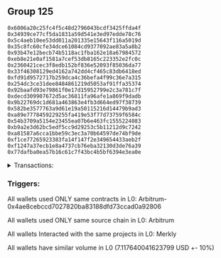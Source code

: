 ## Group 125

```0x0df2f21d9747f049dbb04b71af868689e49b57f9
0x6006a20c25fc4f5c48d2796043bcdf3425ffda4f
0x34939ce77cf5da1831a59d541e3ed97edde78c76
0x5c4aeb10ee53dd011a201335e15643f116a5019d
0x35c8fc60cfe34dce61084cd9377092ae83a5a8b2
0x93b47e12becb74b5118ac1fba162e18a67984572
0xeb8e21e0af1581a7cef53db8165c223352e2fc0c
0x2360421cec3f8edb152bf836e52093f85036da77
0x33f46308129ed4162a742dd4cf465c83db6418ed
0xfd91d9572717b259dca4c36befa4f99c36e7a315
0x254dc3ce31dee8484861219d5053af91ffa35374
0x92baafd93e79861f0e17d15952799e2c3a781c7f
0xdecd309907672d5ac36811fa96afe1a869f9dadb
0x9b22769dc1d681a463863e4fb3d664ed97f38739
0x582be3577763a9d61e19a50115216d14479b9ad3
0xa89e7778459229255fa419e53f77d73759f6584c
0x54b3709a5154e23455ea07b6e463fc1555224083
0xb9a2e3d62bc5edf5cc9d29253c5b11212d9c7242
0xa81587a6cca1bbe59c3ec3a70b64597de74bf9de
0xf1ce77265923383fa14f147f2e349654433aeb2f
0xf1247a37ecb1e8a4737cb76eba32130d3de76a39
0x77dafba0ea57b16c61c7f43bc4b5bf6394e3ea0e
```
<details>
<summary>Transactions:</summary>

Hashes: 

Wallet: 0x0df2f21d9747f049dbb04b71af868689e49b57f9

       Hash: 0x701235acdc346713739c6429374dc105d4a7979e353518b8009f493126c1fdc7
         - source chain: Arbitrum
         - destination chain: Zora
         - project: Merkly
         - contract: 0x4ae8cebccd7027820ba83188dfd73ccad0a92806
         - value USD: 6.997549169
       Hash: 0x671111faea3b2663e719cd6696500bd8d6dbc2f025d23a87428946de3d80ec24
         - source chain: Arbitrum
         - destination chain: Celo Mainnet
         - project: Merkly
         - contract: 0x4ae8cebccd7027820ba83188dfd73ccad0a92806
         - value USD: 0.03602544393
       Hash: 0xfa85746b1a141e3b202def68695600afe8b0150e90236f927f8471cf3195f913
         - source chain: Arbitrum
         - destination chain: Celo Mainnet
         - project: Merkly
         - contract: 0x4ae8cebccd7027820ba83188dfd73ccad0a92806
         - value USD: 0.03568329085
       Hash: 0x1eaa23b15b80e40119e0f3f36a8118c28e8f726a75e10e6434928e812b539c3e
         - source chain: Arbitrum
         - destination chain: Viction
         - project: Merkly
         - contract: 0x4ae8cebccd7027820ba83188dfd73ccad0a92806
         - value USD: 0.0009752783038
       Hash: 0x378680fdb3b14f6b537150aab2e7db648bbd405d1160218a377650fa354bb4ca
         - source chain: Arbitrum
         - destination chain: Gnosis
         - project: Merkly
         - contract: 0x4ae8cebccd7027820ba83188dfd73ccad0a92806
         - value USD: 0.04740685954
Wallet: 0x6006a20c25fc4f5c48d2796043bcdf3425ffda4f

       Hash:0x068aa142a6410ba294c747ed6ee9e7045ad79d4a83cf1376b0bc95649e539122
         - source chain: Arbitrum
         - destination chain: Zora
         - project: Merkly
         - contract: 0x4ae8cebccd7027820ba83188dfd73ccad0a92806
         - value USD: 6.927774329
       Hash:0x38a00cbd3cbd7e503b8ebb287b8693175f5475f9b4c8ad0fb105e4a5cd26ccc5
         - source chain: Arbitrum
         - destination chain: Astar
         - project: Merkly
         - contract: 0x4ae8cebccd7027820ba83188dfd73ccad0a92806
         - value USD: 0.005301486831
       Hash:0x4959906b484fd601774b78b93a06097033f0e0d9a842d84ba57f96af10cc3e0e
         - source chain: Arbitrum
         - destination chain: Celo Mainnet
         - project: Merkly
         - contract: 0x4ae8cebccd7027820ba83188dfd73ccad0a92806
         - value USD: 0.04539143071
       Hash:0x0a02815dd4003d4305023cf38095ade3999d2741ae8d2f31fb4c821ed2a0b940
         - source chain: Arbitrum
         - destination chain: Kava
         - project: Merkly
         - contract: 0x4ae8cebccd7027820ba83188dfd73ccad0a92806
         - value USD: 0.01340292095
       Hash:0xf9de7389b364b6d4296453a0c3e08fa86730b01542198d5829504fa89cd525c5
         - source chain: Arbitrum
         - destination chain: Conflux eSpace
         - project: Merkly
         - contract: 0x4ae8cebccd7027820ba83188dfd73ccad0a92806
         - value USD: 0.002673675919
Wallet: 0x34939ce77cf5da1831a59d541e3ed97edde78c76

       Hash:0x15010476ac3da277ecaec905e58831af9fd2e238edfb5e67819e11f0e594e469
         - source chain: Arbitrum
         - destination chain: Zora
         - project: Merkly
         - contract: 0x4ae8cebccd7027820ba83188dfd73ccad0a92806
         - value USD: 7.055558822
       Hash:0x44c61ebdf11ffe511fef01b58ddf9873574d45de002d0f02380ad29a1cae3390
         - source chain: Arbitrum
         - destination chain: Kava
         - project: Merkly
         - contract: 0x4ae8cebccd7027820ba83188dfd73ccad0a92806
         - value USD: 0.03611659632
       Hash:0x848bcecc0c5945128bee64743c82a9aeb06eefb10680daf9270b55c25aac5770
         - source chain: Arbitrum
         - destination chain: Fuse Mainnet
         - project: Merkly
         - contract: 0x4ae8cebccd7027820ba83188dfd73ccad0a92806
         - value USD: 0.002472545531
       Hash:0x3e7de5ae6f0f8577ee1847980c91f25e96131aa1a8ed6accbdb9d4f2fc0555bd
         - source chain: Arbitrum
         - destination chain: Astar
         - project: Merkly
         - contract: 0x4ae8cebccd7027820ba83188dfd73ccad0a92806
         - value USD: 0.006756183648
       Hash:0xf6d4b0b677aa7cc9a640bd71e11fbb420fcbbd452cde4638cdc897927b4725ea
         - source chain: Arbitrum
         - destination chain: Celo Mainnet
         - project: Merkly
         - contract: 0x4ae8cebccd7027820ba83188dfd73ccad0a92806
         - value USD: 0.03577015628
Wallet: 0x5c4aeb10ee53dd011a201335e15643f116a5019d

       Hash:0x918754a1050a0df4c77a1fc5d21bf210da5be8f712a72293a4a24304af01c776
         - source chain: Arbitrum
         - destination chain: Zora
         - project: Merkly
         - contract: 0x4ae8cebccd7027820ba83188dfd73ccad0a92806
         - value USD: 7.080480393
       Hash:0xa11d06fd9c30f4ca281a86f94f3d82f02a93ebcc50e8750edae6e5282479f903
         - source chain: Arbitrum
         - destination chain: Kava
         - project: Merkly
         - contract: 0x4ae8cebccd7027820ba83188dfd73ccad0a92806
         - value USD: 0.01234829021
       Hash:0x8fcac0d9988cc0f0e1c036f0bfe237bea86a6ea32d8d99782596505c97f04174
         - source chain: Arbitrum
         - destination chain: Moonbeam
         - project: Merkly
         - contract: 0x4ae8cebccd7027820ba83188dfd73ccad0a92806
         - value USD: 0.00758895912
       Hash:0x01384f06999c1030b80831991c48e14108649cabef0b773d71b4a1970c01dcd0
         - source chain: Arbitrum
         - destination chain: Moonbeam
         - project: Merkly
         - contract: 0x4ae8cebccd7027820ba83188dfd73ccad0a92806
         - value USD: 0.004662064903
       Hash:0x007fcd46cd1c70f92940231643ad7571f1ae16ec1e8161f5a51669b4e1732765
         - source chain: Arbitrum
         - destination chain: Conflux eSpace
         - project: Merkly
         - contract: 0x4ae8cebccd7027820ba83188dfd73ccad0a92806
         - value USD: 0.002215256309
Wallet: 0x35c8fc60cfe34dce61084cd9377092ae83a5a8b2

       Hash:0x26764ae573c88b93b9c409b972cc7de1e9c11051f534ae433323dafa4f4ea5a2
         - source chain: Arbitrum
         - destination chain: Zora
         - project: Merkly
         - contract: 0x4ae8cebccd7027820ba83188dfd73ccad0a92806
         - value USD: 7.110845119
       Hash:0xad12e04f47deb932a6bb9eb92b4eeef0c97cc14a49980544bd7bfdd49d3203ce
         - source chain: Arbitrum
         - destination chain: Fuse Mainnet
         - project: Merkly
         - contract: 0x4ae8cebccd7027820ba83188dfd73ccad0a92806
         - value USD: 0.001168068779
       Hash:0x282f95c825aca393fa281610289bdeac09b4024e4f658925767ba9d569f7e28b
         - source chain: Arbitrum
         - destination chain: Viction
         - project: Merkly
         - contract: 0x4ae8cebccd7027820ba83188dfd73ccad0a92806
         - value USD: 0.03374974761
       Hash:0xc2a96121899fab80a415a9db4cc35536984aeb01e8fff5289b27033e70facf6a
         - source chain: Arbitrum
         - destination chain: Fuse Mainnet
         - project: Merkly
         - contract: 0x4ae8cebccd7027820ba83188dfd73ccad0a92806
         - value USD: 0.001322725098
       Hash:0xcb865a4a13d023aa5818cb3d3f8f6440c0d184a1b7bf245ad4a2c76f74bb3a0f
         - source chain: Arbitrum
         - destination chain: Conflux eSpace
         - project: Merkly
         - contract: 0x4ae8cebccd7027820ba83188dfd73ccad0a92806
         - value USD: 0.007297051856
Wallet: 0x93b47e12becb74b5118ac1fba162e18a67984572

       Hash:0x0348a3cac527c7d9b00172f277a9c8706714dc26c6ac4edbe8e70f5a0231f5f8
         - source chain: Arbitrum
         - destination chain: Zora
         - project: Merkly
         - contract: 0x4ae8cebccd7027820ba83188dfd73ccad0a92806
         - value USD: 7.010597225
       Hash:0xc67dcfdab56354dedc06b71b05c2ad4f5fff3f54544c20dcb01a6e5b664d8992
         - source chain: Arbitrum
         - destination chain: Viction
         - project: Merkly
         - contract: 0x4ae8cebccd7027820ba83188dfd73ccad0a92806
         - value USD: 0.02251552852
       Hash:0x61578486ac77df15d58d5170e91a2acaf6acdf367c1361932f59171c94382931
         - source chain: Arbitrum
         - destination chain: Moonbeam
         - project: Merkly
         - contract: 0x4ae8cebccd7027820ba83188dfd73ccad0a92806
         - value USD: 0.01975022233
       Hash:0xbd1cf9798575e2aed59b562f18b3a092ae46a3c4e94b83a7aca4c2d4caa980a1
         - source chain: Arbitrum
         - destination chain: Conflux eSpace
         - project: Merkly
         - contract: 0x4ae8cebccd7027820ba83188dfd73ccad0a92806
         - value USD: 0.0214561226
       Hash:0xab4f830de80a3753f3d777f12e74b5aa7f8bf96a181b57c330e1a82b79c65ef5
         - source chain: Arbitrum
         - destination chain: Astar
         - project: Merkly
         - contract: 0x4ae8cebccd7027820ba83188dfd73ccad0a92806
         - value USD: 0.003832639637
Wallet: 0xeb8e21e0af1581a7cef53db8165c223352e2fc0c

       Hash:0x3ad708430794164d503dc33cc40888e17b18aa6d622c5939c00ff375311c6d1e
         - source chain: Arbitrum
         - destination chain: Zora
         - project: Merkly
         - contract: 0x4ae8cebccd7027820ba83188dfd73ccad0a92806
         - value USD: 6.959776561
       Hash:0x92cb5c4658feaacd0e44c12f220114ecd0cb1d313d2819d1f94218cc8f92b638
         - source chain: Arbitrum
         - destination chain: Fuse Mainnet
         - project: Merkly
         - contract: 0x4ae8cebccd7027820ba83188dfd73ccad0a92806
         - value USD: 0.001882961114
       Hash:0x430832133f938958db7a75c7d50957a6f28b448583c11f94b64f008efa110312
         - source chain: Arbitrum
         - destination chain: Kava
         - project: Merkly
         - contract: 0x4ae8cebccd7027820ba83188dfd73ccad0a92806
         - value USD: 0.03284033306
       Hash:0xeac796e86ed0b8c477eb73a3dd9cfb86546f6baa0c569f6709c7533e1c7b2553
         - source chain: Arbitrum
         - destination chain: Astar
         - project: Merkly
         - contract: 0x4ae8cebccd7027820ba83188dfd73ccad0a92806
         - value USD: 0.0006384556186
       Hash:0x9fe28bca915e923fdfcd372f29cf30d4b71e0bebb70b0f4ff2eb0a116a6aea6f
         - source chain: Arbitrum
         - destination chain: Fuse Mainnet
         - project: Merkly
         - contract: 0x4ae8cebccd7027820ba83188dfd73ccad0a92806
         - value USD: 0.0007550727498
Wallet: 0x2360421cec3f8edb152bf836e52093f85036da77

       Hash:0x6f3dad21a3647f268deda1790c06b638bccf83e3ef41a53c77ebca64e9ff1a58
         - source chain: Arbitrum
         - destination chain: Zora
         - project: Merkly
         - contract: 0x4ae8cebccd7027820ba83188dfd73ccad0a92806
         - value USD: 7.010300358
       Hash:0x5c9bc7249eb79150f3dd276572177825478fa9dea6a4be27499745ba969527cb
         - source chain: Arbitrum
         - destination chain: Harmony
         - project: Merkly
         - contract: 0x4ae8cebccd7027820ba83188dfd73ccad0a92806
         - value USD: 0.0007712114997
       Hash:0xa2172caa04092c8160899f4cbde19293dfc2571f79440bea70a01337184aa5b1
         - source chain: Arbitrum
         - destination chain: Core Blockchain Mainnet
         - project: Merkly
         - contract: 0x4ae8cebccd7027820ba83188dfd73ccad0a92806
         - value USD: 0.03313317879
       Hash:0xf855f79edbbcfad48ecd1d03f3e8636dfd65f404b3c178988aeed825a2e5ef05
         - source chain: Arbitrum
         - destination chain: Gnosis
         - project: Merkly
         - contract: 0x4ae8cebccd7027820ba83188dfd73ccad0a92806
         - value USD: 0.009359557429
       Hash:0xc4e02252b4d6955bff09e125ebf65aa03e62b1fa0733d5f0d0c185e20e000493
         - source chain: Arbitrum
         - destination chain: Harmony
         - project: Merkly
         - contract: 0x4ae8cebccd7027820ba83188dfd73ccad0a92806
         - value USD: 0.0004472627238
Wallet: 0x33f46308129ed4162a742dd4cf465c83db6418ed

       Hash:0x6d82b1b3194c918c5ae5cc0b352d30a8729e67cb639ef2658666508da8b69792
         - source chain: Arbitrum
         - destination chain: Zora
         - project: Merkly
         - contract: 0x4ae8cebccd7027820ba83188dfd73ccad0a92806
         - value USD: 6.874021442
       Hash:0xa64cab4d49161a82685760dfa5466318826ccfbc18225f1eb4cc60fc88d81384
         - source chain: Arbitrum
         - destination chain: Fuse Mainnet
         - project: Merkly
         - contract: 0x4ae8cebccd7027820ba83188dfd73ccad0a92806
         - value USD: 0.00226293865
       Hash:0x79ec91d48e3813b327b99f04a435ec5408100e19709393b67cd929a50704a119
         - source chain: Arbitrum
         - destination chain: Kava
         - project: Merkly
         - contract: 0x4ae8cebccd7027820ba83188dfd73ccad0a92806
         - value USD: 0.02135946024
       Hash:0x4b5eec1d63d76e2c8043116af92d69234d3f064e19569e08cd119e7cea9e8aa4
         - source chain: Arbitrum
         - destination chain: Harmony
         - project: Merkly
         - contract: 0x4ae8cebccd7027820ba83188dfd73ccad0a92806
         - value USD: 0.001619615624
       Hash:0xb07e6067c00fb3cd78e7c36071780ba353d05a86622f38e7e819664fa9adfb92
         - source chain: Arbitrum
         - destination chain: Kava
         - project: Merkly
         - contract: 0x4ae8cebccd7027820ba83188dfd73ccad0a92806
         - value USD: 0.0266345151
       Hash:0xed0dd8aad744129014095ec5c028d2710b499e066f173f4b5c72494981e098e3
         - source chain: Arbitrum
         - destination chain: Core Blockchain Mainnet
         - project: Merkly
         - contract: 0x4ae8cebccd7027820ba83188dfd73ccad0a92806
         - value USD: 0.0844589427
Wallet: 0xfd91d9572717b259dca4c36befa4f99c36e7a315

       Hash:0xfaefeaa24c1c9ca882705283073e33db202b6d17cc2ff9288b83a03a388a857a
         - source chain: Arbitrum
         - destination chain: Zora
         - project: Merkly
         - contract: 0x4ae8cebccd7027820ba83188dfd73ccad0a92806
         - value USD: 6.979780619
       Hash:0xef6f93013405bb9bb9c9b3e9a8ec0f7fc0ac18827972bf7cfe207ab872ed51a1
         - source chain: Arbitrum
         - destination chain: Conflux eSpace
         - project: Merkly
         - contract: 0x4ae8cebccd7027820ba83188dfd73ccad0a92806
         - value USD: 0.0004434932498
       Hash:0x08162ddf565c7d1f988a2f69ee303c17850c311460bb4328936d8bdf6e4f3f89
         - source chain: Arbitrum
         - destination chain: Astar
         - project: Merkly
         - contract: 0x4ae8cebccd7027820ba83188dfd73ccad0a92806
         - value USD: 0.005744696017
       Hash:0x7af70c1994162f65551c2dddafb1225a6c1d69a73b33c9051f4142aaabbbcd19
         - source chain: Arbitrum
         - destination chain: Fuse Mainnet
         - project: Merkly
         - contract: 0x4ae8cebccd7027820ba83188dfd73ccad0a92806
         - value USD: 0.002580115962
       Hash:0x046b00dbe8c66468ac58951f54404b937fcd8f1259e04bf2624057b6c8031d71
         - source chain: Arbitrum
         - destination chain: Moonbeam
         - project: Merkly
         - contract: 0x4ae8cebccd7027820ba83188dfd73ccad0a92806
         - value USD: 0.006974663538
Wallet: 0x254dc3ce31dee8484861219d5053af91ffa35374

       Hash:0x7e20b1f4c1d65c061d33778e90e461506c6850afbdb28146314488e2cdc4bba2
         - source chain: Arbitrum
         - destination chain: Zora
         - project: Merkly
         - contract: 0x4ae8cebccd7027820ba83188dfd73ccad0a92806
         - value USD: 6.964596314
       Hash:0x933e45f3fd239f8fb98b2a8e5b3e10fc034c89d7949001eec1ceaf165d84aa49
         - source chain: Arbitrum
         - destination chain: Gnosis
         - project: Merkly
         - contract: 0x4ae8cebccd7027820ba83188dfd73ccad0a92806
         - value USD: 0.01763496471
       Hash:0xf015608bd833ba904f564ce2c042c8d0e1355736fb9e0045553602d4a00320b5
         - source chain: Arbitrum
         - destination chain: Conflux eSpace
         - project: Merkly
         - contract: 0x4ae8cebccd7027820ba83188dfd73ccad0a92806
         - value USD: 0.01715094771
       Hash:0x17c1d2287fa7e9498bde48e446552528279453589eb66f16c808e113b1c5be1b
         - source chain: Arbitrum
         - destination chain: Celo Mainnet
         - project: Merkly
         - contract: 0x4ae8cebccd7027820ba83188dfd73ccad0a92806
         - value USD: 0.02803494786
       Hash:0x20e3cf4f7db30a83bfa221429a0ca1bc00e515aa0ec7d751f4da43d5e3ad5472
         - source chain: Arbitrum
         - destination chain: Kava
         - project: Merkly
         - contract: 0x4ae8cebccd7027820ba83188dfd73ccad0a92806
         - value USD: 0.01905501264
       Hash:0x24a3aa86ac0a13a406436083fc8a4b0b3c13bd26e7738a7a427c4ab120accc2f
         - source chain: Arbitrum
         - destination chain: Moonbeam
         - project: Merkly
         - contract: 0x4ae8cebccd7027820ba83188dfd73ccad0a92806
         - value USD: 0.01071824339
Wallet: 0x92baafd93e79861f0e17d15952799e2c3a781c7f

       Hash:0xf9ca23deb8f5e9a6200a44cb2b8298d3a7f17da15bdc6de57353ad2ba0e558c1
         - source chain: Arbitrum
         - destination chain: Zora
         - project: Merkly
         - contract: 0x4ae8cebccd7027820ba83188dfd73ccad0a92806
         - value USD: 6.976748364
       Hash:0x836c5b9fa131203fa48f43ebbb9514c894fa221c2ae0800017ee909a93882bf8
         - source chain: Arbitrum
         - destination chain: Astar
         - project: Merkly
         - contract: 0x4ae8cebccd7027820ba83188dfd73ccad0a92806
         - value USD: 0.006688939036
       Hash:0x82830c938bb5efea64fc4d57fc7bb60cd7f878d87f2cdea3e8098c4b520374f8
         - source chain: Arbitrum
         - destination chain: Moonbeam
         - project: Merkly
         - contract: 0x4ae8cebccd7027820ba83188dfd73ccad0a92806
         - value USD: 0.01114167798
       Hash:0x93be8d2da20f6dc16cda906bba2ee397565c22bebea03b6dbf601f2ab28f7482
         - source chain: Arbitrum
         - destination chain: Astar
         - project: Merkly
         - contract: 0x4ae8cebccd7027820ba83188dfd73ccad0a92806
         - value USD: 0.003245292859
       Hash:0x112038e8925f7dd2d977bd9a0e9f4b4d4bfb448c4edee44404e5a84fff6d897f
         - source chain: Arbitrum
         - destination chain: Harmony
         - project: Merkly
         - contract: 0x4ae8cebccd7027820ba83188dfd73ccad0a92806
         - value USD: 0.0005576922615
Wallet: 0xdecd309907672d5ac36811fa96afe1a869f9dadb

       Hash:0x22194a34e648ecea1a6ac183696b7b95a957a85ee8b47f0027c14310428b9315
         - source chain: Arbitrum
         - destination chain: Zora
         - project: Merkly
         - contract: 0x4ae8cebccd7027820ba83188dfd73ccad0a92806
         - value USD: 7.107697047
       Hash:0x3b76050ea09371fc596fcd89b393e46aa4331a1ae5b902d1a69d2e63a7acb13d
         - source chain: Arbitrum
         - destination chain: Astar
         - project: Merkly
         - contract: 0x4ae8cebccd7027820ba83188dfd73ccad0a92806
         - value USD: 0.002403404521
       Hash:0x43958d537af24242b65ba7de961703b0839ac5d5e9f7207932ecc98baa622d6b
         - source chain: Arbitrum
         - destination chain: Fuse Mainnet
         - project: Merkly
         - contract: 0x4ae8cebccd7027820ba83188dfd73ccad0a92806
         - value USD: 0.0007175795831
       Hash:0x09ee704dce63a16f26ea47850de3c58473efe741abe50e8818fa200d64acee95
         - source chain: Arbitrum
         - destination chain: Celo Mainnet
         - project: Merkly
         - contract: 0x4ae8cebccd7027820ba83188dfd73ccad0a92806
         - value USD: 0.03066880848
       Hash:0x2763222c7db7a460eb5512f278e905d8160ed7bc8a2122207c5249686cec2739
         - source chain: Arbitrum
         - destination chain: Moonbeam
         - project: Merkly
         - contract: 0x4ae8cebccd7027820ba83188dfd73ccad0a92806
         - value USD: 0.005994186816
Wallet: 0x9b22769dc1d681a463863e4fb3d664ed97f38739

       Hash:0xfed838cbf1b77ebbe94c31b1d00030b392145e2c7200e91dc3863904e00ea2bf
         - source chain: Arbitrum
         - destination chain: Zora
         - project: Merkly
         - contract: 0x4ae8cebccd7027820ba83188dfd73ccad0a92806
         - value USD: 6.864190152
       Hash:0x938f93fdfdd9dc74685cfa325670d6402d48f2d68cba1d6f19cd3ccb44dca919
         - source chain: Arbitrum
         - destination chain: Harmony
         - project: Merkly
         - contract: 0x4ae8cebccd7027820ba83188dfd73ccad0a92806
         - value USD: 0.0005274093431
       Hash:0x152c733fda034e69e83af4c3b170d2ee0ccd6010a806d04fdd196999a2f8479e
         - source chain: Arbitrum
         - destination chain: Viction
         - project: Merkly
         - contract: 0x4ae8cebccd7027820ba83188dfd73ccad0a92806
         - value USD: 0.01611103686
       Hash:0x75a267c9427d59c4cf86d9128777cd0f2b1eb3a5036228588f08fd251cc8e17a
         - source chain: Arbitrum
         - destination chain: Kava
         - project: Merkly
         - contract: 0x4ae8cebccd7027820ba83188dfd73ccad0a92806
         - value USD: 0.02293668458
       Hash:0xa52c7e25119d34ec6d888d6ecd3a7cfba8f7d12653e205a2aa49043379f07fa3
         - source chain: Arbitrum
         - destination chain: Viction
         - project: Merkly
         - contract: 0x4ae8cebccd7027820ba83188dfd73ccad0a92806
         - value USD: 0.03555010945
Wallet: 0x582be3577763a9d61e19a50115216d14479b9ad3

       Hash:0x1ee592f79ee627f3769cf19f834aa4e3ce00d89ff842a44dec51db1028ca6bd0
         - source chain: Arbitrum
         - destination chain: Zora
         - project: Merkly
         - contract: 0x4ae8cebccd7027820ba83188dfd73ccad0a92806
         - value USD: 6.909304338
       Hash:0x6ae1e55b55598ad98bbe30e29a87fe09bbfda353109a5c921673706f4c32e63e
         - source chain: Arbitrum
         - destination chain: Viction
         - project: Merkly
         - contract: 0x4ae8cebccd7027820ba83188dfd73ccad0a92806
         - value USD: 0.02595238931
       Hash:0xd7e36a90a96b12e368949cf40bbdcc5a78c9333c243fe6628b8b4499ec1fbc46
         - source chain: Arbitrum
         - destination chain: Astar
         - project: Merkly
         - contract: 0x4ae8cebccd7027820ba83188dfd73ccad0a92806
         - value USD: 0.0008250704084
       Hash:0xd2f98025334db34702277ca2c69e26da4887511119cac13222cc0bb8bb4c2a96
         - source chain: Arbitrum
         - destination chain: Core Blockchain Mainnet
         - project: Merkly
         - contract: 0x4ae8cebccd7027820ba83188dfd73ccad0a92806
         - value USD: 0.07032678237
       Hash:0x234558ddcf8db41fda7ba62ff41e463e94c6313e8f5725d5ed9a5ab7457238be
         - source chain: Arbitrum
         - destination chain: Viction
         - project: Merkly
         - contract: 0x4ae8cebccd7027820ba83188dfd73ccad0a92806
         - value USD: 0.003474566987
Wallet: 0xa89e7778459229255fa419e53f77d73759f6584c

       Hash:0xc13165acfbaf3904b368316f69ddad0a38527e8b850b5fa9b2e1ee094c79fc1a
         - source chain: Arbitrum
         - destination chain: Zora
         - project: Merkly
         - contract: 0x4ae8cebccd7027820ba83188dfd73ccad0a92806
         - value USD: 7.104857738
       Hash:0x3a40b441a67ce5acc19da03080a142d13cdbe8c14d5403f6f0a4bd42bcfa764f
         - source chain: Arbitrum
         - destination chain: Celo Mainnet
         - project: Merkly
         - contract: 0x4ae8cebccd7027820ba83188dfd73ccad0a92806
         - value USD: 0.03501605437
       Hash:0x2a5782becf1845c93e6e6806d74f27c3d8a8306bb1c25ea16f4371c825ea17e1
         - source chain: Arbitrum
         - destination chain: Conflux eSpace
         - project: Merkly
         - contract: 0x4ae8cebccd7027820ba83188dfd73ccad0a92806
         - value USD: 0.005303343742
       Hash:0x16ef094815f76df8475463f40c20a742c5841fb2e5a1b3509412c638e18372b8
         - source chain: Arbitrum
         - destination chain: Fuse Mainnet
         - project: Merkly
         - contract: 0x4ae8cebccd7027820ba83188dfd73ccad0a92806
         - value USD: 0.0005880898816
       Hash:0x99820665f80ee7bba8e5c96ae55985e460904bb67acda74e52a0011d316934d7
         - source chain: Arbitrum
         - destination chain: Fuse Mainnet
         - project: Merkly
         - contract: 0x4ae8cebccd7027820ba83188dfd73ccad0a92806
         - value USD: 0.002290494357
       Hash:0x50baf7fb8c6ab2cd0bca94f5673025d05d8b4e25bf8f5a3226fcd0a985276cb1
         - source chain: Arbitrum
         - destination chain: Core Blockchain Mainnet
         - project: Merkly
         - contract: 0x4ae8cebccd7027820ba83188dfd73ccad0a92806
         - value USD: 0.09058630623
Wallet: 0x54b3709a5154e23455ea07b6e463fc1555224083

       Hash:0x8da58d8b7186f77d2fc578e691d02a3892d1ae367124f9a06cdc53dc0ae52095
         - source chain: Arbitrum
         - destination chain: Zora
         - project: Merkly
         - contract: 0x4ae8cebccd7027820ba83188dfd73ccad0a92806
         - value USD: 6.934424663
       Hash:0x3fe131054ac10ca0bfc4de5fa2c4d189cfe39f73bb78025c92b5f75a426e2c7f
         - source chain: Arbitrum
         - destination chain: Conflux eSpace
         - project: Merkly
         - contract: 0x4ae8cebccd7027820ba83188dfd73ccad0a92806
         - value USD: 0.006363880649
       Hash:0x1bdd03c6be6b139a569b874b8fb09ee246d530d37cfff54c163a36795fbcbd80
         - source chain: Arbitrum
         - destination chain: Kava
         - project: Merkly
         - contract: 0x4ae8cebccd7027820ba83188dfd73ccad0a92806
         - value USD: 0.02179732313
       Hash:0x14993fca6bd510b4e7c63358c28b1f41384dd8bf7118b75f75b09c78e4d0eaa4
         - source chain: Arbitrum
         - destination chain: Moonbeam
         - project: Merkly
         - contract: 0x4ae8cebccd7027820ba83188dfd73ccad0a92806
         - value USD: 0.006558144227
       Hash:0xcdd69771d8cf8d0324b5b7fa1f2628e12f427360fe4636156ab0da3bb7fa5a56
         - source chain: Arbitrum
         - destination chain: Core Blockchain Mainnet
         - project: Merkly
         - contract: 0x4ae8cebccd7027820ba83188dfd73ccad0a92806
         - value USD: 0.09958953219
       Hash:0x32eecd54f1cc4f4e9c44bbd0d3a2338493b396007f6bc8506500bc2ce3f7bb6f
         - source chain: Arbitrum
         - destination chain: Kava
         - project: Merkly
         - contract: 0x4ae8cebccd7027820ba83188dfd73ccad0a92806
         - value USD: 0.02481418346
Wallet: 0xb9a2e3d62bc5edf5cc9d29253c5b11212d9c7242

       Hash:0x4528a4a64a9ba5c4b7a365b0d68ba829524d8c2e29353dbc59d7f7dbad72e459
         - source chain: Arbitrum
         - destination chain: Zora
         - project: Merkly
         - contract: 0x4ae8cebccd7027820ba83188dfd73ccad0a92806
         - value USD: 7.022408861
       Hash:0xfaa6a454f1beedb2462b1e9bf442ec509d71f1a62a4a87bc307f5faeba04619e
         - source chain: Arbitrum
         - destination chain: Fuse Mainnet
         - project: Merkly
         - contract: 0x4ae8cebccd7027820ba83188dfd73ccad0a92806
         - value USD: 0.002941539289
       Hash:0x3e69f7025a6ce385d9f589dd19c87fe96a77336231e02f6fd8bffa9a8e520af8
         - source chain: Arbitrum
         - destination chain: Celo Mainnet
         - project: Merkly
         - contract: 0x4ae8cebccd7027820ba83188dfd73ccad0a92806
         - value USD: 0.04380083594
       Hash:0x0e8274295c635060461ed891969a16f0d821522590d9540e7a048bb28450e1c9
         - source chain: Arbitrum
         - destination chain: Kava
         - project: Merkly
         - contract: 0x4ae8cebccd7027820ba83188dfd73ccad0a92806
         - value USD: 0.008150926378
       Hash:0x21e9ba05b94c4108be98717a0d18ccf7e7cebe54843ebb99fa8bbdcfa0aab8cb
         - source chain: Arbitrum
         - destination chain: Kava
         - project: Merkly
         - contract: 0x4ae8cebccd7027820ba83188dfd73ccad0a92806
         - value USD: 0.03405395319
Wallet: 0xa81587a6cca1bbe59c3ec3a70b64597de74bf9de

       Hash:0x55fb93e9016fd77fc78f1edc10cd5c8617ced970748e58535d84594ad1b705c0
         - source chain: Arbitrum
         - destination chain: Zora
         - project: Merkly
         - contract: 0x4ae8cebccd7027820ba83188dfd73ccad0a92806
         - value USD: 6.986701869
       Hash:0x34b9af2637e09234b0c0a34a1c0db38314eded8b57479a2df5ed70ea4f79e17c
         - source chain: Arbitrum
         - destination chain: Fuse Mainnet
         - project: Merkly
         - contract: 0x4ae8cebccd7027820ba83188dfd73ccad0a92806
         - value USD: 0.002959012449
       Hash:0xe000add6fabb07f85494b6fa405f854f1727a5d2d04728268cbde087da366392
         - source chain: Arbitrum
         - destination chain: Astar
         - project: Merkly
         - contract: 0x4ae8cebccd7027820ba83188dfd73ccad0a92806
         - value USD: 0.0004117743474
       Hash:0x9cbdd36656126b285f54925c7c9ff7534d26e3e809304bd0ea403fdc61595ac3
         - source chain: Arbitrum
         - destination chain: Celo Mainnet
         - project: Merkly
         - contract: 0x4ae8cebccd7027820ba83188dfd73ccad0a92806
         - value USD: 0.0661420251
       Hash:0xb10104d51581fed42a81d560aa228c2330a1d8193aeb7774b878e3bc00eca1a4
         - source chain: Arbitrum
         - destination chain: Harmony
         - project: Merkly
         - contract: 0x4ae8cebccd7027820ba83188dfd73ccad0a92806
         - value USD: 0.0007009755168
Wallet: 0xf1ce77265923383fa14f147f2e349654433aeb2f

       Hash:0x51b0d1d4e9ee58dc16b8673f775d95810d936194a873c0b694e63e77886582b3
         - source chain: Arbitrum
         - destination chain: Zora
         - project: Merkly
         - contract: 0x4ae8cebccd7027820ba83188dfd73ccad0a92806
         - value USD: 6.924364896
       Hash:0x5f05f032a50600086a04f0022191a70c55fb5973cc0415cd122392c5bb5f6a0f
         - source chain: Arbitrum
         - destination chain: Moonbeam
         - project: Merkly
         - contract: 0x4ae8cebccd7027820ba83188dfd73ccad0a92806
         - value USD: 0.01197082535
       Hash:0x6a63a2ad44be244cb811d14b2cf58cb9b85b61ca1764e8accb023ba29f5daa98
         - source chain: Arbitrum
         - destination chain: Moonbeam
         - project: Merkly
         - contract: 0x4ae8cebccd7027820ba83188dfd73ccad0a92806
         - value USD: 0.02298602978
       Hash:0x532e46daa7543ac2adc83af754bf162c9ffd618f7809e3bd32427cf8510305f2
         - source chain: Arbitrum
         - destination chain: Conflux eSpace
         - project: Merkly
         - contract: 0x4ae8cebccd7027820ba83188dfd73ccad0a92806
         - value USD: 0.002127341289
       Hash:0x2af6fded8f1bf91ccd1614e7bb98724e412e4d61758b835c96b91545f1a5c12b
         - source chain: Arbitrum
         - destination chain: Harmony
         - project: Merkly
         - contract: 0x4ae8cebccd7027820ba83188dfd73ccad0a92806
         - value USD: 0.00071184678
Wallet: 0xf1247a37ecb1e8a4737cb76eba32130d3de76a39

       Hash:0x0146418a9741a7bae5fc7cf2e9ef6cac33aa077cdb9765c69a451e42d9dee6f4
         - source chain: Arbitrum
         - destination chain: Zora
         - project: Merkly
         - contract: 0x4ae8cebccd7027820ba83188dfd73ccad0a92806
         - value USD: 7.058956799
       Hash:0x5178f8d9ef9cd63632bb233aba93c9f12bdd03a199dafe9d5fd847a1ae149646
         - source chain: Arbitrum
         - destination chain: Kava
         - project: Merkly
         - contract: 0x4ae8cebccd7027820ba83188dfd73ccad0a92806
         - value USD: 0.01076775141
       Hash:0xee6c5029f4ebca6c760f4db3779bc5adc19fbe2d1a677b87cefd7d5d7b2e2596
         - source chain: Arbitrum
         - destination chain: Core Blockchain Mainnet
         - project: Merkly
         - contract: 0x4ae8cebccd7027820ba83188dfd73ccad0a92806
         - value USD: 0.04457607008
       Hash:0xdc2b5f17e2e0b7a7becaf84b90d529ce7eefe955ff67431c93497aac1d4fa9e7
         - source chain: Arbitrum
         - destination chain: Moonbeam
         - project: Merkly
         - contract: 0x4ae8cebccd7027820ba83188dfd73ccad0a92806
         - value USD: 0.008284715539
       Hash:0xef8cf6689a193ea0e174962ab876161f0338eef0259f4b3f40cc613a06d09f3e
         - source chain: Arbitrum
         - destination chain: Kava
         - project: Merkly
         - contract: 0x4ae8cebccd7027820ba83188dfd73ccad0a92806
         - value USD: 0.01092234037
Wallet: 0x77dafba0ea57b16c61c7f43bc4b5bf6394e3ea0e

       Hash:0xfcc385cad9a70f19405d633a6aba076b633569528cc816b0d70a903033dc60c3
         - source chain: Arbitrum
         - destination chain: Zora
         - project: Merkly
         - contract: 0x4ae8cebccd7027820ba83188dfd73ccad0a92806
         - value USD: 6.968512235
       Hash:0xc9aa53e5c1229f45bab17d905f0f6621514885ee8639edb92b37efa8ca33b517
         - source chain: Arbitrum
         - destination chain: Celo Mainnet
         - project: Merkly
         - contract: 0x4ae8cebccd7027820ba83188dfd73ccad0a92806
         - value USD: 0.02405666806
       Hash:0xf2ea7e9033bab6ff575b1059ce80f1322fae49f35dc515d41f053b8665d670fd
         - source chain: Arbitrum
         - destination chain: Harmony
         - project: Merkly
         - contract: 0x4ae8cebccd7027820ba83188dfd73ccad0a92806
         - value USD: 0.0009703448094
       Hash:0xea3502b5b7a3e64add6610b9031db1c9b05a1e537d1215f6ad37349a4a47d51f
         - source chain: Arbitrum
         - destination chain: Kava
         - project: Merkly
         - contract: 0x4ae8cebccd7027820ba83188dfd73ccad0a92806
         - value USD: 0.01802181545
       Hash:0x6e7f25ca69efeca125c54d6a2b96b953e8a3ca8bb2248b5fe4aa77795492ae67
         - source chain: Arbitrum
         - destination chain: Moonbeam
         - project: Merkly
         - contract: 0x4ae8cebccd7027820ba83188dfd73ccad0a92806
         - value USD: 0.01239915949

</details>


### Triggers: 
All wallets used ONLY same contracts in L0: Arbitrum-0x4ae8cebccd7027820ba83188dfd73ccad0a92806

All wallets used ONLY same source chain in L0: Arbitrum

All wallets Interacted with the same projects in L0: Merkly

All wallets have similar volume in L0 (7.117640041623799 USD +- 10%)

